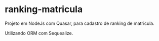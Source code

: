 # ranking-matricula
Projeto em NodeJs com Quasar, para cadastro de ranking de matricula.

Utilizando ORM com Sequealize.

